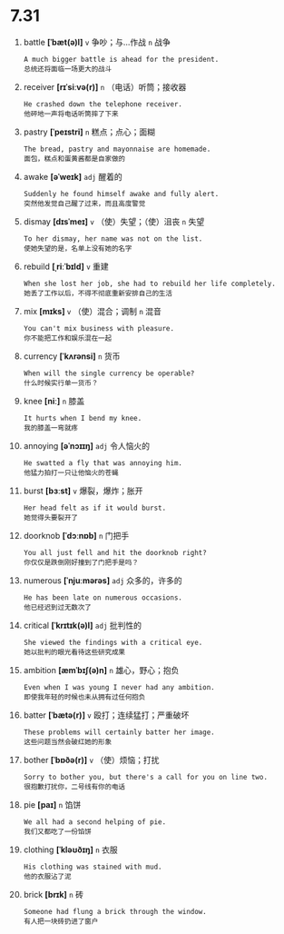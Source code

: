 # 7.31
















1. battle **[ˈbæt(ə)l]** `v` 争吵；与...作战 `n` 战争
    ```
    A much bigger battle is ahead for the president.
    总统还将面临一场更大的战斗
    ```

2. receiver **[rɪˈsiːvə(r)]** `n` （电话）听筒；接收器
    ```
    He crashed down the telephone receiver.
    他砰地一声将电话听筒摔了下来
    ```

3. pastry **[ˈpeɪstri]** `n` 糕点；点心；面糊
    ```
    The bread, pastry and mayonnaise are homemade.
    面包，糕点和蛋黄酱都是自家做的
    ```

4. awake **[əˈweɪk]** `adj` 醒着的
    ```
    Suddenly he found himself awake and fully alert.
    突然他发觉自己醒了过来，而且高度警觉
    ```

5. dismay **[dɪsˈmeɪ]** `v` （使）失望；（使）沮丧 `n` 失望
    ```
    To her dismay, her name was not on the list.
    使她失望的是，名单上没有她的名字
    ```

6. rebuild **[ˌriːˈbɪld]** `v` 重建
    ```
    When she lost her job, she had to rebuild her life completely.
    她丢了工作以后，不得不彻底重新安排自己的生活
    ```

7. mix **[mɪks]** `v` （使）混合；调制 `n` 混音
    ```
    You can't mix business with pleasure.
    你不能把工作和娱乐混在一起
    ```

8. currency **[ˈkʌrənsi]** `n` 货币
    ```
    When will the single currency be operable?
    什么时候实行单一货币？
    ```

9. knee **[niː]** `n` 膝盖
    ```
    It hurts when I bend my knee.
    我的膝盖一弯就疼
    ```

10. annoying **[əˈnɔɪɪŋ]** `adj` 令人恼火的
    ```
    He swatted a fly that was annoying him.
    他猛力拍打一只让他恼火的苍蝇
    ```

11. burst **[bɜːst]** `v` 爆裂，爆炸；胀开
    ```
    Her head felt as if it would burst.
    她觉得头要裂开了
    ```

12. doorknob **[ˈdɔːnɒb]** `n` 门把手
    ```
    You all just fell and hit the doorknob right?
    你仅仅是跌倒刚好撞到了门把手是吗？
    ```

13. numerous **[ˈnjuːmərəs]** `adj` 众多的，许多的
    ```
    He has been late on numerous occasions.
    他已经迟到过无数次了
    ```

14. critical **[ˈkrɪtɪk(ə)l]** `adj` 批判性的
    ```
    She viewed the findings with a critical eye.
    她以批判的眼光看待这些研究成果
    ```

15. ambition **[æmˈbɪʃ(ə)n]** `n` 雄心，野心；抱负
    ```
    Even when I was young I never had any ambition.
    即使我年轻的时候也未从拥有过任何抱负
    ```

16. batter **[ˈbætə(r)]** `v` 殴打；连续猛打；严重破坏
    ```
    These problems will certainly batter her image.
    这些问题当然会破红她的形象
    ```

17. bother **[ˈbɒðə(r)]** `v` （使）烦恼；打扰
    ```
    Sorry to bother you, but there's a call for you on line two.
    很抱歉打扰你，二号线有你的电话
    ```

18. pie **[paɪ]** `n` 馅饼
    ```
    We all had a second helping of pie.
    我们又都吃了一份馅饼
    ```

19. clothing **[ˈkləʊðɪŋ]** `n` 衣服
    ```
    His clothing was stained with mud.
    他的衣服沾了泥
    ```

20. brick **[brɪk]** `n` 砖
    ```
    Someone had flung a brick through the window.
    有人把一块砖扔进了窗户
    ```
